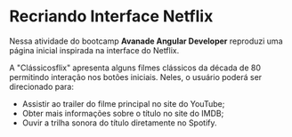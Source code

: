 # Recriando Interface Netflix

Nessa atividade do bootcamp **Avanade Angular Developer** reproduzi uma página inicial inspirada na interface do Netflix.

A "Clássicosflix" apresenta alguns filmes clássicos da década de 80 permitindo interação nos botões iniciais. Neles, o usuário poderá ser direcionado para:

- Assistir ao trailer do filme principal no site do YouTube;
- Obter mais informações sobre o título no site do IMDB;
- Ouvir a trilha sonora do título diretamente no Spotify.

